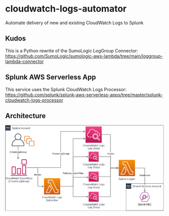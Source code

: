 # cloudwatch-logs-automator
Automate delivery of new and existing CloudWatch Logs to Splunk

## Kudos
This is a Python rewrite of the SumoLogic LogGroup Connector:
https://github.com/SumoLogic/sumologic-aws-lambda/tree/main/loggroup-lambda-connector

## Splunk AWS Serverless App
This service uses the Splunk CloudWatch Logs Processor:
https://github.com/splunk/splunk-aws-serverless-apps/tree/master/splunk-cloudwatch-logs-processor

## Architecture
![CloudWatch Logs Automator](cwla.png)
